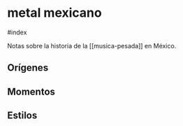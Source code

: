 # metal mexicano
#index 

Notas sobre la historia de la [[musica-pesada]] en México.

## Orígenes

## Momentos

## Estilos
